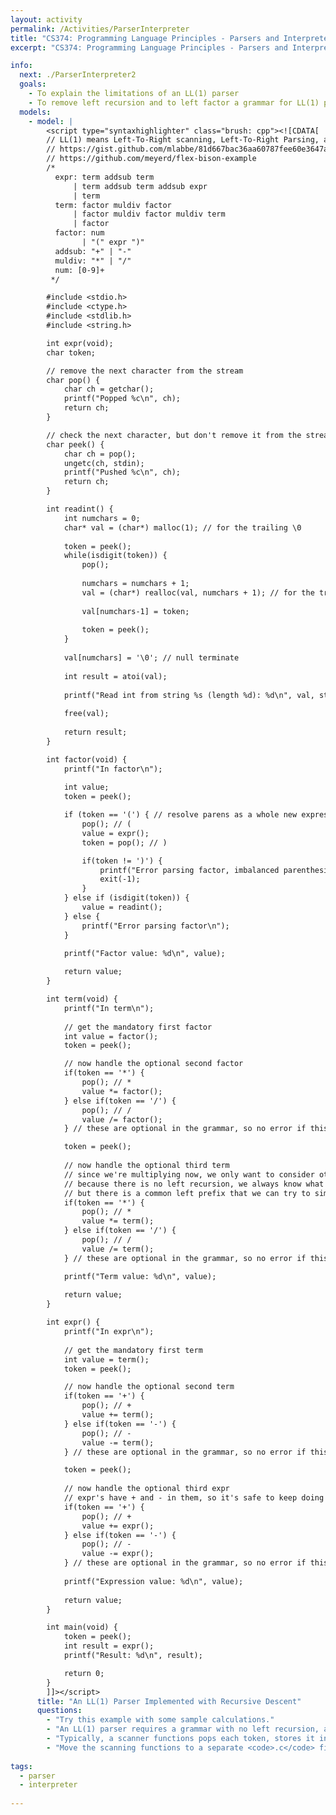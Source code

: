 ```yaml
---
layout: activity
permalink: /Activities/ParserInterpreter
title: "CS374: Programming Language Principles - Parsers and Interpreters"
excerpt: "CS374: Programming Language Principles - Parsers and Interpreters"

info: 
  next: ./ParserInterpreter2
  goals: 
    - To explain the limitations of an LL(1) parser
    - To remove left recursion and to left factor a grammar for LL(1) parsing, where possible
  models:
    - model: |
        <script type="syntaxhighlighter" class="brush: cpp"><![CDATA[
        // LL(1) means Left-To-Right scanning, Left-To-Right Parsing, and one character lookahead for parsing
        // https://gist.github.com/mlabbe/81d667bac36aa60787fee60e3647a0a8
        // https://github.com/meyerd/flex-bison-example
        /*
          expr: term addsub term 
              | term addsub term addsub expr
              | term
          term: factor muldiv factor
              | factor muldiv factor muldiv term
              | factor
          factor: num
                | "(" expr ")"
          addsub: "+" | "-"
          muldiv: "*" | "/"
          num: [0-9]+
         */

        #include <stdio.h>
        #include <ctype.h>
        #include <stdlib.h>
        #include <string.h>

        int expr(void);
        char token;

        // remove the next character from the stream
        char pop() {
            char ch = getchar();
            printf("Popped %c\n", ch);
            return ch;
        }

        // check the next character, but don't remove it from the stream
        char peek() {
            char ch = pop();
            ungetc(ch, stdin);
            printf("Pushed %c\n", ch);
            return ch;
        }

        int readint() {
            int numchars = 0;
            char* val = (char*) malloc(1); // for the trailing \0
            
            token = peek();
            while(isdigit(token)) {
                pop(); 
                
                numchars = numchars + 1;
                val = (char*) realloc(val, numchars + 1); // for the trailing \0
                
                val[numchars-1] = token;
                
                token = peek();
            }
            
            val[numchars] = '\0'; // null terminate
            
            int result = atoi(val);
            
            printf("Read int from string %s (length %d): %d\n", val, strlen(val), result);
            
            free(val);
            
            return result;
        }

        int factor(void) {
            printf("In factor\n");
            
            int value;
            token = peek();

            if (token == '(') { // resolve parens as a whole new expression, resolving to a value, regardless of where they occur in the input (since they are highest precedence)
                pop(); // (
                value = expr();
                token = pop(); // )

                if(token != ')') {
                    printf("Error parsing factor, imbalanced parenthesis\n");
                    exit(-1);
                }
            } else if (isdigit(token)) {
                value = readint();
            } else {
                printf("Error parsing factor\n");
            }
            
            printf("Factor value: %d\n", value);

            return value;
        }

        int term(void) {
            printf("In term\n");
            
            // get the mandatory first factor
            int value = factor();
            token = peek();

            // now handle the optional second factor
            if(token == '*') {
                pop(); // *
                value *= factor();       
            } else if(token == '/') {
                pop(); // /
                value /= factor();
            } // these are optional in the grammar, so no error if this is not found

            token = peek();
            
            // now handle the optional third term
            // since we're multiplying now, we only want to consider other multiplications and divisions, so that we don't accidentally add or subtract out of order.  the term grammar rule only has * and / in it, so that's safe.  We've built order of operations into our grammar!  It seems backwards, since we're worried about only multiplying and dividing in groups, but the expr's are "at the top" and will parse the + and - expressions once they resolve at the bottom.  That means these bottom "terms" resolve in their entirety first to a number that we *then* add together or subtract.
            // because there is no left recursion, we always know what to do next
            // but there is a common left prefix that we can try to simplify
            if(token == '*') {
                pop(); // *
                value *= term();       
            } else if(token == '/') {
                pop(); // /
                value /= term();
            } // these are optional in the grammar, so no error if this is not found    

            printf("Term value: %d\n", value);
            
            return value;
        }

        int expr() {
            printf("In expr\n");
            
            // get the mandatory first term
            int value = term();
            token = peek();

            // now handle the optional second term
            if(token == '+') {
                pop(); // +
                value += term();        
            } else if(token == '-') {
                pop(); // -
                value -= term();
            } // these are optional in the grammar, so no error if this is not found

            token = peek();
            
            // now handle the optional third expr
            // expr's have + and - in them, so it's safe to keep doing those since we're only adding and subtracting here (no risk of doing a multiplication)
            if(token == '+') {
                pop(); // +
                value += expr();        
            } else if(token == '-') {
                pop(); // -
                value -= expr();
            } // these are optional in the grammar, so no error if this is not found
            
            printf("Expression value: %d\n", value);
            
            return value;
        }

        int main(void) {
            token = peek();
            int result = expr();
            printf("Result: %d\n", result);

            return 0;
        }
        ]]></script> 
      title: "An LL(1) Parser Implemented with Recursive Descent"
      questions:
        - "Try this example with some sample calculations."
        - "An LL(1) parser requires a grammar with no left recursion, and with unique nonterminals starting each production.  Are these requirements met?  If not, on what inputs will this parser fail?  How can we fix it?"
        - "Typically, a scanner functions pops each token, stores it in a variable, and returns the type of constant read.  Modify this program to include a function <code>addsub</code> that pops a token and returns a constant representing the type of token found (either a <code>'+'</code> or a <code>'-'</code> character)."
        - "Move the scanning functions to a separate <code>.c</code> file with a corresponding header, and include that header from the scanner code module and main parser code module.  Don't forget to use an <a href=\"https://en.wikipedia.org/wiki/Include_guard\">include guard</a> to ensure that the file is only included once during compilation."
      
tags:
  - parser
  - interpreter
  
---
```


